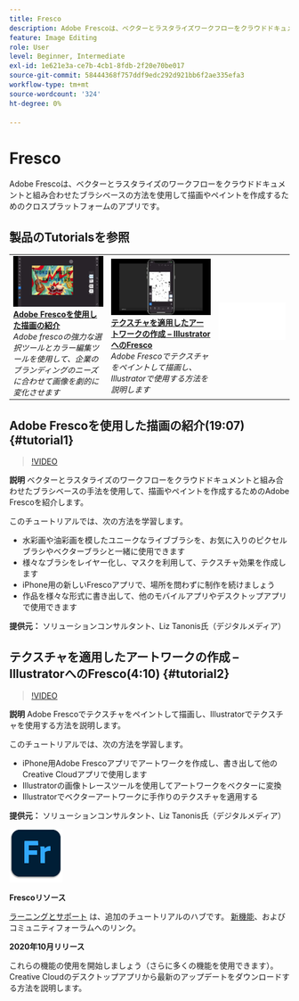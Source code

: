 ```yaml
---
title: Fresco
description: Adobe Frescoは、ベクターとラスタライズワークフローをクラウドドキュメントと組み合わせたブラシベースの機能で描画やペインティングを作成するクロスプラットフォームのアプリです
feature: Image Editing
role: User
level: Beginner, Intermediate
exl-id: 1e621e3a-ce7b-4cb1-8fdb-2f20e70be017
source-git-commit: 58444368f757ddf9edc292d921bb6f2ae335efa3
workflow-type: tm+mt
source-wordcount: '324'
ht-degree: 0%

---
```


# Fresco

Adobe Frescoは、ベクターとラスタライズのワークフローをクラウドドキュメントと組み合わせたブラシベースの方法を使用して描画やペイントを作成するためのクロスプラットフォームのアプリです。

## 製品のTutorialsを参照

<table style="table-layout:fixed">
<tr>
 <td>
   <a href="fresco.md#tutorial1">
      <img alt="Adobe Frescoを使用した描画の紹介" src="../assets/fresco_drawingPaintingIntro_tanonis_thumbnail.jpg" />
   </a>
    <div>
   <a href="fresco.md#tutorial1"><strong>Adobe Frescoを使用した描画の紹介</strong></a>
    </div>
    <em>Adobe frescoの強力な選択ツールとカラー編集ツールを使用して、企業のブランディングのニーズに合わせて画像を劇的に変化させます</em>
    <br>
  </td>
  <td>
   <a href="fresco.md#tutorial2">
      <img alt="テクスチャを適用したアートワークの作成 – IllustratorへのFresco" src="../assets/fresco_textureToVector_tanonis_thumbnail.jpg" />
   </a>
    <div>
   <a href="fresco.md#tutorial2"><strong>テクスチャを適用したアートワークの作成 – IllustratorへのFresco</strong></a>
    </div>
    <em>Adobe Frescoでテクスチャをペイントして描画し、Illustratorで使用する方法を説明します</em>
    <br>
  </td>
  <td>
    <img alt="スペーサー" src="../assets/Whitespacer.png" />
    <div>
    <br>
  </td>
</tr>
</table>

## Adobe Frescoを使用した描画の紹介(19:07) {#tutorial1}

>[!VIDEO](https://video.tv.adobe.com/v/326946?hidetitle=true)

**説明**
ベクターとラスタライズのワークフローをクラウドドキュメントと組み合わせたブラシベースの手法を使用して、描画やペイントを作成するためのAdobe Frescoを紹介します。

このチュートリアルでは、次の方法を学習します。
* 水彩画や油彩画を模したユニークなライブブラシを、お気に入りのピクセルブラシやベクターブラシと一緒に使用できます
* 様々なブラシをレイヤー化し、マスクを利用して、テクスチャ効果を作成します
* iPhone用の新しいFrescoアプリで、場所を問わずに制作を続けましょう
* 作品を様々な形式に書き出して、他のモバイルアプリやデスクトップアプリで使用できます

**提供元：**
ソリューションコンサルタント、Liz Tanonis氏（デジタルメディア）

## テクスチャを適用したアートワークの作成 – IllustratorへのFresco(4:10) {#tutorial2}

>[!VIDEO](https://video.tv.adobe.com/v/326947?hidetitle=true)

**説明**
Adobe Frescoでテクスチャをペイントして描画し、Illustratorでテクスチャを使用する方法を説明します。

このチュートリアルでは、次の方法を学習します。
* iPhone用Adobe Frescoアプリでアートワークを作成し、書き出して他のCreative Cloudアプリで使用します
* Illustratorの画像トレースツールを使用してアートワークをベクターに変換
* Illustratorでベクターアートワークに手作りのテクスチャを適用する

**提供元：**
ソリューションコンサルタント、Liz Tanonis氏（デジタルメディア）

![Frescoロゴ](../assets/fr_appicon_96.png)

**Frescoリソース**

[ラーニングとサポート](https://helpx.adobe.com/support/adobe-fresco.html) は、追加のチュートリアルのハブです。 [新機能](https://helpx.adobe.com/fresco/using/whats-new.html)、およびコミュニティフォーラムへのリンク。

**2020年10月リリース**

これらの機能の使用を開始しましょう（さらに多くの機能を使用できます）。 Creative Cloudのデスクトップアプリから最新のアップデートをダウンロードする方法を説明します。
